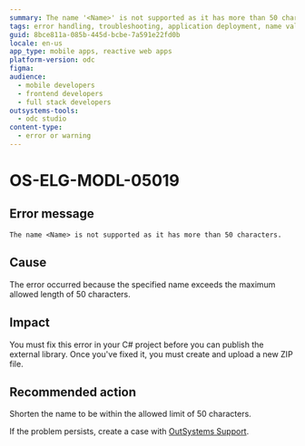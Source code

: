 ```yaml
---
summary: The name '<Name>' is not supported as it has more than 50 characters.
tags: error handling, troubleshooting, application deployment, name validation, external libraries
guid: 8bce811a-085b-445d-bcbe-7a591e22fd0b
locale: en-us
app_type: mobile apps, reactive web apps
platform-version: odc
figma:
audience:
  - mobile developers
  - frontend developers
  - full stack developers
outsystems-tools:
  - odc studio
content-type:
  - error or warning
---
```


# OS-ELG-MODL-05019

## Error message

`The name <Name> is not supported as it has more than 50 characters.`

## Cause

The error occurred because the specified name exceeds the maximum allowed length of 50 characters.

## Impact

You must fix this error in your C# project before you can publish the external library. Once you've fixed it, you must create and upload a new ZIP file.

## Recommended action

Shorten the name to be within the allowed limit of 50 characters.

If the problem persists, create a case with [OutSystems Support](https://www.outsystems.com/support/portal/open-support-case?ErrorCode=OS-ELG-MODL-05019).

